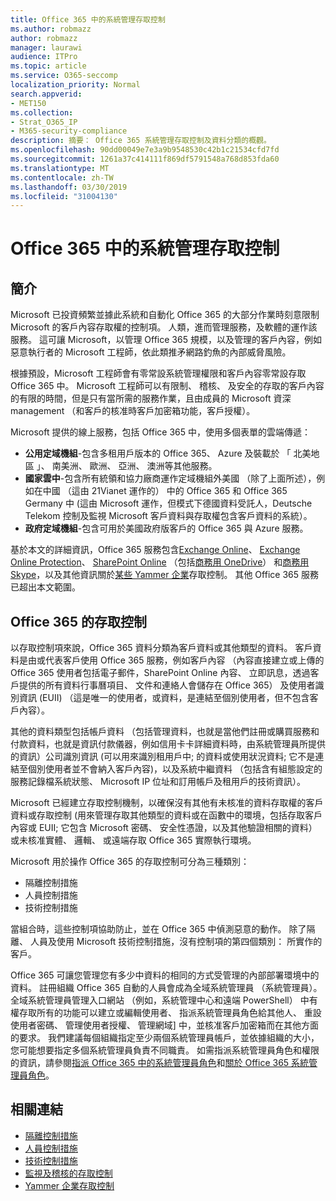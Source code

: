 ```yaml
---
title: Office 365 中的系統管理存取控制
ms.author: robmazz
author: robmazz
manager: laurawi
audience: ITPro
ms.topic: article
ms.service: O365-seccomp
localization_priority: Normal
search.appverid:
- MET150
ms.collection:
- Strat_O365_IP
- M365-security-compliance
description: 摘要： Office 365 系統管理存取控制及資料分類的概觀。
ms.openlocfilehash: 90dd00049e7e3a9b9548530c42b1c21534cfd7fd
ms.sourcegitcommit: 1261a37c414111f869df5791548a768d853fda60
ms.translationtype: MT
ms.contentlocale: zh-TW
ms.lasthandoff: 03/30/2019
ms.locfileid: "31004130"
---
```

# <a name="administrative-access-controls-in-office-365"></a>Office 365 中的系統管理存取控制 

## <a name="introduction"></a>簡介
Microsoft 已投資頻繁並據此系統和自動化 Office 365 的大部分作業時刻意限制 Microsoft 的客戶內容存取權的控制項。 人類，進而管理服務，及軟體的運作該服務。 這可讓 Microsoft，以管理 Office 365 規模，以及管理的客戶內容，例如惡意執行者的 Microsoft 工程師，依此類推矛網路釣魚的內部威脅風險。

根據預設，Microsoft 工程師會有零常設系統管理權限和客戶內容零常設存取 Office 365 中。 Microsoft 工程師可以有限制、 稽核、 及安全的存取的客戶內容的有限的時間，但是只有當所需的服務作業，且由成員的 Microsoft 資深 management （和客戶的核准時客戶加密箱功能，客戶授權）。

Microsoft 提供的線上服務，包括 Office 365 中，使用多個表單的雲端傳遞：

- **公用定域機組**-包含多租用戶版本的 Office 365、 Azure 及裝載於 「 北美地區 」、 南美洲、 歐洲、 亞洲、 澳洲等其他服務。
- **國家雲中**-包含所有統領和協力廠商運作定域機組外美國 （除了上面所述），例如在中國 （這由 21Vianet 運作的） 中的 Office 365 和 Office 365 Germany 中 (這由 Microsoft 運作，但模式下德國資料受託人，Deutsche Telekom 控制及監視 Microsoft 客戶資料與存取權包含客戶資料的系統）。
- **政府定域機組**-包含可用於美國政府版客戶的 Office 365 與 Azure 服務。

基於本文的詳細資訊，Office 365 服務包含[Exchange Online](https://docs.microsoft.com/Exchange/exchange-online)、 [Exchange Online Protection](https://docs.microsoft.com/Office365/SecurityCompliance/eop/exchange-online-protection-overview)、 [SharePoint Online](https://docs.microsoft.com/sharepoint/sharepoint-online) （包括[商務用 OneDrive](https://docs.microsoft.com/OneDrive/onedrive)） 和[商務用 Skype](https://docs.microsoft.com/SkypeForBusiness/skype-for-business-online)，以及其他資訊關於[某些 Yammer 企業](https://support.office.com/article/yammer-–-admin-help-e1464355-1f97-49ac-b2aa-dd320b179dbe?ui=en-US&rs=en-US&ad=US)存取控制。 其他 Office 365 服務已超出本文範圍。

## <a name="office-365-access-controls"></a>Office 365 的存取控制
以存取控制項來說，Office 365 資料分類為客戶資料或其他類型的資料。 客戶資料是由或代表客戶使用 Office 365 服務，例如客戶內容 （內容直接建立或上傳的 Office 365 使用者包括電子郵件，SharePoint Online 內容、 立即訊息，透過客戶提供的所有資料行事曆項目、 文件和連絡人會儲存在 Office 365） 及使用者識別資訊 (EUII) （這是唯一的使用者，或資料，是連結至個別使用者，但不包含客戶內容）。 

其他的資料類型包括帳戶資料 （包括管理資料，也就是當他們註冊或購買服務和付款資料，也就是資訊付款儀器，例如信用卡卡詳細資料時，由系統管理員所提供的資訊）公司識別資訊 (可以用來識別租用戶中; 的資料或使用狀況資料; 它不是連結至個別使用者並不會納入客戶內容)，以及系統中繼資料 （包括含有組態設定的服務記錄檔系統狀態、 Microsoft IP 位址和訂用帳戶及租用戶的技術資訊）。

Microsoft 已經建立存取控制機制，以確保沒有其他有未核准的資料存取權的客戶資料或存取控制 (用來管理存取其他類型的資料或在函數中的環境，包括存取客戶內容或 EUII; 它包含 Microsoft 密碼、 安全性憑證，以及其他驗證相關的資料） 或未核准實體、 邏輯、 或遠端存取 Office 365 實際執行環境。

Microsoft 用於操作 Office 365 的存取控制可分為三種類別：
- 隔離控制措施
- 人員控制措施
- 技術控制措施

當組合時，這些控制項協助防止，並在 Office 365 中偵測惡意的動作。 除了隔離、 人員及使用 Microsoft 技術控制措施，沒有控制項的第四個類別： 所實作的客戶。

Office 365 可讓您管理您有多少中資料的相同的方式受管理的內部部署環境中的資料。 註冊組織 Office 365 自動的人員會成為全域系統管理員 （系統管理員）。 全域系統管理員管理入口網站 （例如，系統管理中心和遠端 PowerShell） 中有權存取所有的功能可以建立或編輯使用者、 指派系統管理員角色給其他人、 重設使用者密碼、 管理使用者授權、 管理網域] 中，並核准客戶加密箱而在其他方面的要求。 我們建議每個組織指定至少兩個系統管理員帳戶，並依據組織的大小，您可能想要指定多個系統管理員負責不同職責。 如需指派系統管理員角色和權限的資訊，請參閱[指派 Office 365 中的系統管理員角色](https://support.office.com/article/Assigning-admin-roles-in-Office-365-eac4d046-1afd-4f1a-85fc-8219c79e1504)和[關於 Office 365 系統管理員角色](https://support.office.com/article/Permissions-in-Office-365-DA585EEA-F576-4F55-A1E0-87090B6AAA9D)。


## <a name="related-links"></a>相關連結

- [隔離控制措施](office-365-isolation-controls.md)
- [人員控制措施](office-365-personnel-controls.md)
- [技術控制措施](office-365-technology-controls.md)
- [監視及稽核的存取控制](office-365-monitoring-and-auditing-access-controls.md)
- [Yammer 企業存取控制](office-365-yammer-enterprise-access-controls.md)